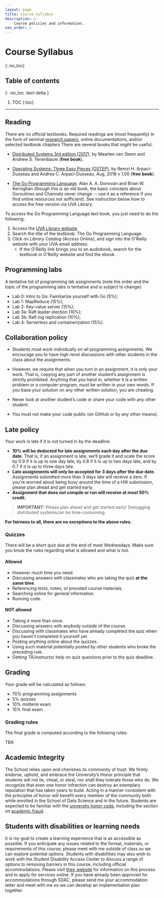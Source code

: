 ```yaml
---
layout: page
title: Course Syllabus
description: >-
    Course policies and information.
nav_order: 1
---
```


# Course Syllabus
{:.no_toc}

## Table of contents
{: .no_toc .text-delta }

1. TOC
{:toc}

---


## Reading

There are no official textbooks. Required readings are (most
frequently) in the form of seminal 
[research papers](/cs4740-fall24/reading_list), online documentations, 
and/or selected textbook chapters There are several books that
*might* be useful:

* [Distributed Systems 3rd edition
(2017)](https://www.distributed-systems.net/index.php/books/ds3/),
by Maarten van Steen and Andrew S. Tenenbaum (**free book**).

* [Operating Systems: Three Easy Pieces (OSTEP)](http://pages.cs.wisc.edu/~remzi/OSTEP/), 
by Remzi H. Arpaci-Dusseau and Andrea C. Arpaci-Dusseau, Aug, 2018 v 1.00
(**free book**).

* [The Go Programming Language](http://www.gopl.io/). Alan A. A. Donovan and Brian W. Kernighan (though this is an old book, the basic concepts about Goroutines and Channels never change -- use it as a reference if you find online resources not sufficient).  See instruction below how to access the free version via UVA Library.

To access the Go Programming Language text book, you just need to do the following:

1. Access the [UVA Library website](https://www.library.virginia.edu/).
2. Search the title of the textbook: The Go Programming Language.
3. Click on *Library Catalog (Access Online)*, and sign into the O'Reilly website with your UVA email address.
	* If the O'Reilly link brings you to an audiobook, search for the textbook in O'Reilly website and find the ebook.



## Programming labs

A tentative list of programming lab assignments (note the order and
the topic of the programming labs is tentative and is subject to
change):

* Lab 0: Intro to Go: Familiarize yourself with Go (5%);
* Lab 1: MapReduce (15%);
* Lab 2: Key-value server (15%);
* Lab 3a: Raft leader election (10%);
* Lab 3b: Raft log replication (10%);
* Lab 4: Serverless and containerization (15%).



## Collaboration policy

* Students must work individually on all programming assignments. We
encourage you to have high-level discussions with other students in
the class about the assignments.

* However, we require that when you turn in an assignment, it is only
your work. That is, copying any part of another student’s
assignment is strictly prohibited. Anything that you hand in,
whether it is a written problem or a computer program, must be
written in your own words. If you base your solution on any other
written solution, you are cheating.

* Never look at another student’s code or share your code with any
other student.

* You must not make your code public (on GitHub or by any other means).



## Late policy

Your work is late if it is not turned in by the deadline.

* **10% will be deducted for late assignments each day after the due date**.
That is, if an assignment is late, we’ll grade it and scale the score by 0.9 if it is up to one day late, by 0.8 if it is up to two days late, and by 0.7 if it is up to three days late.
* **Late assignments will only be accepted for 3 days after the due date.** Assignments submitted more than 3 days late will receive a zero. If you’re worried about being busy around the time of a HW submission, please plan ahead and get started early.
* **Assignment that does not compile or run will receive at most 50% credit.**

> **IMPORTANT:** Please plan ahead and get started early! Debugging distributed systemscan be time-consuming.

**For fairness to all, there are no exceptions to the above rules.**



### Quizzes

There will be a short quiz due at the end of most Wednesdays. Make sure you know the rules regarding what is allowed and what is not.

#### Allowed

* However much time you need.
* Discussing answers with classmates who are taking the quiz **at the same time**.
* Referencing texts, notes, or provided course materials.
* Searching online for general information.
* Running code.

#### NOT allowed

* Taking it more than once.
* Discussing answers with anybody outside of the course.
* Discussing with classmates who have already completed the quiz when you haven't completed it yourself yet.
* Posting anything online about the quizzes.
* Using such material potentially posted by other students who broke the preceding rule.
* Getting TA/instructor help on quiz questions prior to the quiz deadline.



## Grading

Your grade will be calculated as follows:

* 70% programming assignments
* 5% quizzes
* 10% midterm exam
* 15% final exam


### Grading rules

The final grade is computed according to the following rules:

TBA



## Academic Integrity

The School relies upon and cherishes its community of trust. We
firmly endorse, uphold, and embrace the University’s Honor principle
that students will not lie, cheat, or steal, nor shall they tolerate
those who do. We recognize that even one honor infraction can destroy
an exemplary reputation that has taken years to build. Acting in a
manner consistent with the principles of honor will benefit every
member of the community both while enrolled in the School of Data
Science and in the future.  Students are expected to be familiar with
the [university honor code](https://honor.virginia.edu/), including
the section on [academic
fraud](https://honor.virginia.edu/academic-fraud).



## Students with disabilities or learning needs

It is my goal to create a learning experience that is as accessible
as possible. If you anticipate any issues related to the format,
materials, or requirements of this course, please meet with me
outside of class so we can explore potential options. Students with
disabilities may also wish to work with the Student Disability Access
Center to discuss a range of options to removing barriers in this
course, including official accommodations. Please visit 
[their website](https://sdac.studenthealth.virginia.edu)
for information on this process and to apply for services online. If
you have already been approved for accommodations through SDAC,
please send me your accommodation letter and meet with me so we can
develop an implementation plan together.

